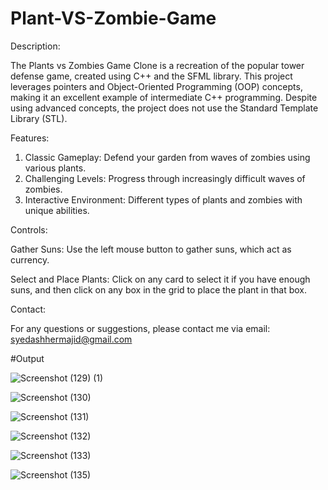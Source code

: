 # Plant-VS-Zombie-Game
Description:

The Plants vs Zombies Game Clone is a recreation of the popular tower defense game, created using C++ and the SFML library. This project leverages pointers and Object-Oriented Programming (OOP) concepts, making it an excellent example of intermediate C++ programming. Despite using advanced concepts, the project does not use the Standard Template Library (STL).

Features:

1. Classic Gameplay: Defend your garden from waves of zombies using various plants.
2. Challenging Levels: Progress through increasingly difficult waves of zombies.
3. Interactive Environment: Different types of plants and zombies with unique abilities.

Controls:

Gather Suns: Use the left mouse button to gather suns, which act as currency.

Select and Place Plants: Click on any card to select it if you have enough suns, and then click on any box in the grid to place the plant in that box.

Contact:

For any questions or suggestions, please contact me via email: syedashhermajid@gmail.com


#Output

![Screenshot (129) (1)](https://github.com/SyedAshher123/Plant-VS-Zombie-Game/assets/138996207/892a68e3-cbe5-43c3-95f2-9c375a80527c)

![Screenshot (130)](https://github.com/SyedAshher123/Plant-VS-Zombie-Game/assets/138996207/f8e927c5-7b65-4388-b923-cbb6d26b829e)

![Screenshot (131)](https://github.com/SyedAshher123/Plant-VS-Zombie-Game/assets/138996207/3ba14324-d802-4055-9efa-73db9a99b13b)

![Screenshot (132)](https://github.com/SyedAshher123/Plant-VS-Zombie-Game/assets/138996207/34d05ef7-9f82-4584-b1e2-11e8b5de083d)

![Screenshot (133)](https://github.com/SyedAshher123/Plant-VS-Zombie-Game/assets/138996207/f793cab4-bf2e-4a4f-bf9a-421dbb4df6cf)

![Screenshot (135)](https://github.com/SyedAshher123/Plant-VS-Zombie-Game/assets/138996207/7893d43a-e6fd-4168-ba9a-deeb89de4d57)






